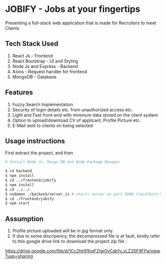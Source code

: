 # JOBIFY - Jobs at your fingertips

Presenting a full-stack web application that is made for Recruiters to meet Clients

## Tech Stack Used

1. React Js - Frontend 
2. React Bootstrap - UI and Styling
3. Node Js and Express - Backend
4. Axios - Request handler for frontend 
5. MongoDB - Database

## Features 

1. Fuzzy Search Implementation
2. Security of login details etc. from unauthorized access etc.
3. Light and Fast front-end with minimum data stored on the client system
4. Option to upload/download CV of applicant, Profile Picture etc. 
5. E-Mail sent to clients on being selected

## Usage instructions

First extract the project, and then 
```bash
# Install Node Js, Mongo DB and Node Package Manager

$ cd backend
$ npm install
$ cd ../frontend/jobify
$ npm install 
$ cd ../../
$ nodemon ./backend/server.js # starts server on port 5000 (localhost:5000)
$ cd ./frontend/jobify
$ npm start

```
## Assumption 

1. Profile picture uploaded will be in jpg format only.
2. If due to some discripency, the decompressed file is at fault, kindly refer to this google drive link to download the project zip file : 

https://drive.google.com/file/d/1Cc2hh91hqFZlgr0yCab1v_vLZ3SF9FPa/view?usp=sharing

